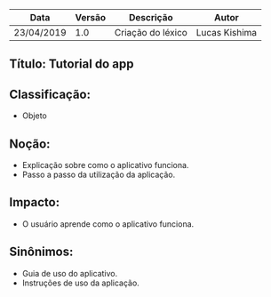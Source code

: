 | Data | Versão | Descrição | Autor |
|---|---|---|---|
| 23/04/2019 | 1.0 | Criação do léxico  | Lucas Kishima |

## Título: Tutorial do app

## Classificação:

- Objeto

## Noção:

- Explicação sobre como o aplicativo funciona.
- Passo a passo da utilização da aplicação.

## Impacto:

- O usuário aprende como o aplicativo funciona.

## Sinônimos:

- Guia de uso do aplicativo.
- Instruções de uso da aplicação.
